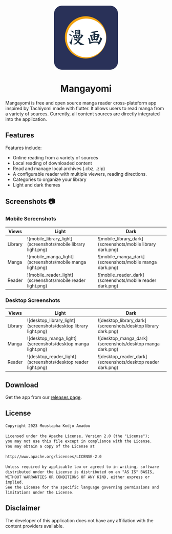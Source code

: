 <p align="center">
 <img width=200px height=200px src="assets/mangayomi_logo.png"/>
</p>

<h1 align="center"> Mangayomi </h1>

Mangayomi is free and open source manga reader cross-plateform app inspired by Tachiyomi made with flutter. It allows users to read manga from a variety of sources. Currently, all content sources are directly integrated into the application.

## Features

Features include:
* Online reading from a variety of sources
* Local reading of downloaded content
* Read and manage local archives (.cbz, .zip)
* A configurable reader with multiple viewers, reading directions.
* Categories to organize your library
* Light and dark themes

## Screenshots :camera:

### Mobile Screenshots                                                                                                                
| Views    |  Light                                                     |  Dark                                                        |
| -------- | ---------------------------------------------------------- | ------------------------------------------------------------ |
| Library  |  ![mobile_library_light](screenshots/mobile library light.png) |![mobile_library_dark](screenshots/mobile library dark.png)  |
| Manga    |  ![mobile_manga_light](screenshots/mobile manga light.png)     |![mobile_manga_dark](screenshots/mobile manga dark.png)      |
| Reader   |  ![mobile_reader_light](screenshots/mobile reader light.png)   |![mobile_reader_dark](screenshots/mobile reader dark.png) |

### Desktop Screenshots                                                                                                                
| Views    |  Light                                                     |  Dark                                                        |
| -------- | ---------------------------------------------------------- | ------------------------------------------------------------ |
| Library  |  ![desktop_library_light](screenshots/desktop library light.png) |![desktop_library_dark](screenshots/desktop library dark.png)  |
| Manga    |  ![desktop_manga_light](screenshots/desktop manga light.png)     |![desktop_manga_dark](screenshots/desktop manga dark.png)      |
| Reader   |  ![desktop_reader_light](screenshots/desktop reader light.png)   |![desktop_reader_dark](screenshots/desktop reader dark.png) |

## Download
Get the app from our [releases page](https://github.com/kodjodevf/mangayomi/releases).

## License

    Copyright 2023 Moustapha Kodjo Amadou

    Licensed under the Apache License, Version 2.0 (the "License");
    you may not use this file except in compliance with the License.
    You may obtain a copy of the License at

    http://www.apache.org/licenses/LICENSE-2.0

    Unless required by applicable law or agreed to in writing, software
    distributed under the License is distributed on an "AS IS" BASIS,
    WITHOUT WARRANTIES OR CONDITIONS OF ANY KIND, either express or implied.
    See the License for the specific language governing permissions and
    limitations under the License.



## Disclaimer

The developer of this application does not have any affiliation with the content providers available.

